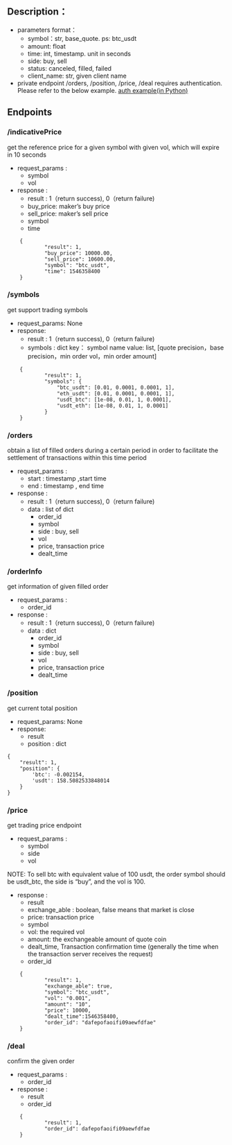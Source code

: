 
## Description：
- parameters format：
    - symbol：str, base_quote.  ps: btc_usdt
    - amount: float
    - time:  int, timestamp. unit in seconds
    - side: buy, sell
    - status: canceled, filled, failed
    - client_name: str, given client name
- private endpoint
    /orders, /position, /price, /deal requires authentication. Please refer to the below example.
[auth example(in Python)](https://github.com/onebit-quant/dealerMaker-API/blob/master/signature_example.py)

## Endpoints
### /indicativePrice

get the reference price for a given symbol with given vol, which will expire in 10 seconds

- request_params :
    - symbol
    - vol
- response :
    - result : 1（return success), 0（return failure)
    - buy_price: maker’s buy price
    - sell_price: maker’s sell price
    - symbol
    - time
```
    {
            "result": 1,
            "buy_price": 10000.00,
            "sell_price": 10600.00,
            "symbol": "btc_usdt",
            "time": 1546358400
    }
```


### /symbols

get support trading symbols

- request_params: None
- response:
    - result : 1（return success), 0（return failure)
    - symbols : dict
            key： symbol name
            value: list, [quote precision，base precision，min order vol，min order amount]
```
    {
            "result": 1,
            "symbols": {
                "btc_usdt": [0.01, 0.0001, 0.0001, 1],
                "eth_usdt": [0.01, 0.0001, 0.0001, 1],
                "usdt_btc": [1e-08, 0.01, 1, 0.0001],
                "usdt_eth": [1e-08, 0.01, 1, 0.0001]
            }
    }
```

### /orders

obtain a list of filled orders during a certain period in order to facilitate the settlement of transactions within this time period


- request_params :
    - start : timestamp ,start time
    - end : timestamp , end time
- response :
    - result : 1（return success), 0（return failure)
    - data : list of dict
        - order_id
        - symbol
        - side : buy, sell
        - vol
        - price, transaction price
        - dealt_time


### /orderInfo

get information of given filled order


- request_params :
    - order_id
- response :
    - result : 1（return success), 0（return failure)
    - data : dict
        - order_id
        - symbol
        - side : buy, sell
        - vol
        - price, transaction price
        - dealt_time

### /position

get current total position

- request_params: None
- response:
    - result
    - position : dict
```
{
    "result": 1,
    "position": {
        'btc': -0.002154,
        'usdt': 158.5082533848014
    }
}
```


### /price

get trading price endpoint

- request_params :
    - symbol
    - side
    - vol

NOTE: To sell btc with equivalent value of 100 usdt, the order symbol should be usdt_btc, the side is “buy”, and the vol is 100.

- response :
    - result
    - exchange_able : boolean, false means that market is close
    - price: transaction price
    - symbol
    - vol: the required vol
    - amount: the exchangeable amount of quote coin
    - dealt_time, Transaction confirmation time (generally the time when the transaction server receives the request)
    - order_id

```
    {
            "result": 1,
            "exchange_able": true,
            "symbol": "btc_usdt",
            "vol": "0.001",
            "amount": "10",
            "price": 10000,
            "dealt_time":1546358400,
            "order_id": "dafepofaoifi09aewfdfae"
    }
```


### /deal

confirm the given order


- request_params :
    - order_id
- response :
    - result
    - order_id

```
    {
            "result": 1,
            "order_id": dafepofaoifi09aewfdfae
    }
```
